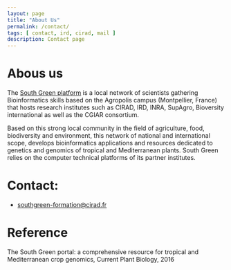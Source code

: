 ```yaml
---
layout: page
title: "About Us"
permalink: /contact/
tags: [ contact, ird, cirad, mail ]
description: Contact page
---
```


# Abous us
The [South Green platform](http://www.southgreen.fr/) is a local network of scientists gathering Bioinformatics skills based on the Agropolis campus (Montpellier, France) that hosts research institutes such as CIRAD, IRD, INRA, SupAgro, Bioversity international as well as the CGIAR consortium.

Based on this strong local community in the field of agriculture, food, biodiversity and environment, this network of national and international scope, develops bioinformatics applications and resources dedicated to genetics and genomics of tropical and Mediterranean plants. South Green relies on the computer technical platforms of its partner institutes.

# Contact:

* [southgreen-formation@cirad.fr](mailto:southgreen-formation@cirad.fr)

# Reference
The South Green portal: a comprehensive resource for tropical and Mediterranean crop genomics, Current Plant Biology, 2016


